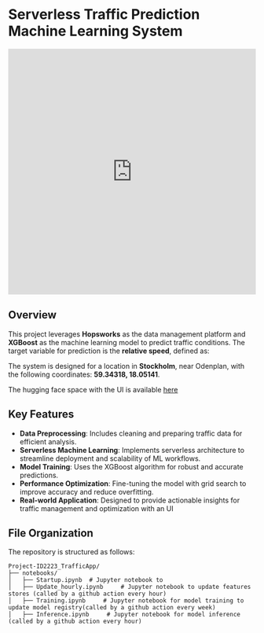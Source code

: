 # Serverless Traffic Prediction Machine Learning System

<iframe
  src="https://huggingface.co/spaces/Heit39/Stockholm_Traffic"
  width="100%"
  height="500"
  frameborder="0"
></iframe>

## Overview  
This project leverages **Hopsworks** as the data management platform and **XGBoost** as the machine learning model to predict traffic conditions. The target variable for prediction is the **relative speed**, defined as:  

The system is designed for a location in **Stockholm**, near Odenplan, with the following coordinates:  **59.34318, 18.05141**.  

The hugging face space with the UI is available [here](https://huggingface.co/spaces/Heit39/Stockholm_Traffic)

## Key Features  
- **Data Preprocessing**: Includes cleaning and preparing traffic data for efficient analysis.  
- **Serverless Machine Learning**: Implements serverless architecture to streamline deployment and scalability of ML workflows.  
- **Model Training**: Uses the XGBoost algorithm for robust and accurate predictions.  
- **Performance Optimization**: Fine-tuning the model with grid search to improve accuracy and reduce overfitting.  
- **Real-world Application**: Designed to provide actionable insights for traffic management and optimization with an UI

  

## File Organization  
The repository is structured as follows:  

```plaintext
Project-ID2223_TrafficApp/  
├── notebooks/  
│   ├── Startup.ipynb  # Jupyter notebook to 
│   ├── Update_hourly.ipynb     # Jupyter notebook to update features stores (called by a github action every hour)  
│   ├── Training.ipynb     # Jupyter notebook for model training to update model registry(called by a github action every week)
│   ├── Inference.ipynb     # Jupyter notebook for model inference (called by a github action every hour)